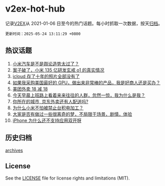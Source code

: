 # v2ex-hot-hub

 记录[V2EX](https://www.v2ex.com/)从 2021-01-06 日至今的热门话题。每小时抓取一次数据，按天[归档](archives)。

`更新时间：2025-05-24 13:11:29 +0800`

## 热议话题

1. [小米汽车是不是舆论造势太过了？](https://www.v2ex.com/t/1133883)
1. [案子破了，小米 135 亿研发玄戒 o1 的真实情况](https://www.v2ex.com/t/1133928)
1. [icloud 存了十年的照片全部没有了](https://www.v2ex.com/t/1133848)
1. [如果我采购美国最好的 GPU，做出来非常棒的产品，我是好商人还是买办？](https://www.v2ex.com/t/1133886)
1. [美团外卖 18 减 18](https://www.v2ex.com/t/1133973)
1. [今天早晨上班路上看着来来往往的人群，忽然一惊，我为什么是我？](https://www.v2ex.com/t/1133810)
1. [你所在的城市, 京东外卖还有人配送吗?](https://www.v2ex.com/t/1133818)
1. [为什么小米不怕被禁止台积电加工？](https://www.v2ex.com/t/1133817)
1. [大家是否有做过一些很离奇的梦，不局限于场景，剧情，体验](https://www.v2ex.com/t/1133882)
1. [iPhone 为什么还不支持应用双开呀](https://www.v2ex.com/t/1133859)

## 历史归档

[archives](archives)

## License

See the [LICENSE](LICENSE) file for license rights and limitations (MIT).
